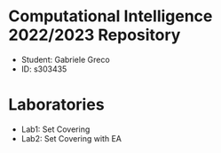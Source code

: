 # Computational Intelligence 2022/2023 Repository
- Student: Gabriele Greco
- ID: s303435
# Laboratories
- Lab1: Set Covering
- Lab2: Set Covering with EA
